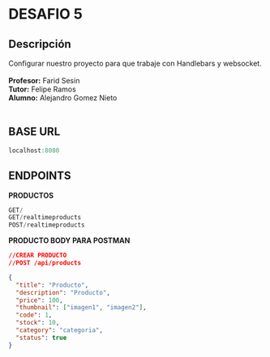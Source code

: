 # DESAFIO 5

## Descripción
Configurar nuestro proyecto para que trabaje con Handlebars y websocket.
<br>
<br>
<b>Profesor:</b> Farid Sesin</br>
<b>Tutor:</b> Felipe Ramos</br>
<b>Alumno:</b> Alejandro Gomez Nieto</br>
<br>

## BASE URL

```PowerShell
localhost:8080
```

## ENDPOINTS

<b>PRODUCTOS</b>

```PowerShell
GET/
GET/realtimeproducts
POST/realtimeproducts
```

<b>PRODUCTO BODY PARA POSTMAN</b>

```json
//CREAR PRODUCTO
//POST /api/products

{
  "title": "Producto",
  "description": "Producto",
  "price": 100,
  "thumbnail": ["imagen1", "imagen2"],
  "code": 1,
  "stock": 10,
  "category": "categoria",
  "status": true
}
```